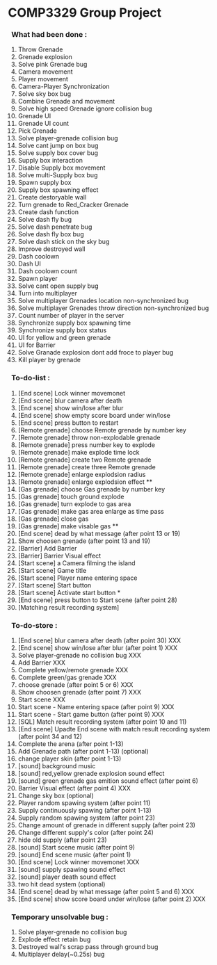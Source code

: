 # COMP3329 Group Project
### &nbsp;&nbsp;What had been done :
1. Throw Grenade 
2. Grenade explosion
3. Solve pink Grenade bug
4. Camera movement
5. Player movement
6. Camera-Player Synchronization
7. Solve sky box bug 
8. Combine Grenade and movement
9. Solve high speed Grenade ignore collision bug
10. Grenade UI
11. Grenade UI count
12. Pick Grenade
13. Solve player-grenade collision bug
14. Solve cant jump on box bug
15. Solve supply box cover bug 
16. Supply box interaction
17. Disable Supply box movement
18. Solve multi-Supply box bug
19. Spawn supply box
20. Supply box spawning effect
21. Create destoryable wall
22. Turn grenade to Red_Cracker Grenade
23. Create dash function
24. Solve dash fly bug
25. Solve dash penetrate bug
26. Solve dash fly box bug
27. Solve dash stick on the sky bug
28. Improve destroyed wall
29. Dash coolown
30. Dash UI
31. Dash coolown count
32. Spawn player
33. Solve cant open supply bug
34. Turn into multiplayer
35. Solve multiplayer Grenades location non-synchronized bug 
36. Solve multiplayer Grenades throw direction non-synchronized bug 
37. Count number of player in the server 
38. Synchronize supply box spawning time
39. Synchronize supply box status
40. UI for yellow and green grenade
41. UI for Barrier
42. Solve Granade explosion dont add froce to player bug
43. Kill player by grenade

### &nbsp;&nbsp;To-do-list :
1. [End scene] Lock winner movemonet 
2. [End scene] blur camera after death 
3. [End scene] show win/lose after blur 
4. [End scene] show empty score board under win/lose 
5. [End scene] press button to restart 
6. [Remote grenade] choose Remote grenade by number key
7. [Remote grenade] throw non-explodable grenade
8. [Remote grenade] press number key to explode
9. [Remote grenade] make explode time lock
10. [Remote grenade] create two Remote grenade
11. [Remote grenade] create three Remote grenade
12. [Remote grenade] enlarge explodsion radius
13. [Remote grenade] enlarge explodsion effect **
14. [Gas grenade] choose Gas grenade by number key
15. [Gas grenade] touch ground explode
16. [Gas grenade] turn explode to gas area
17. [Gas grenade] make gas area enlarge as time pass
18. [Gas grenade] close gas
19. [Gas grenade] make visable gas **
20. [End scene] dead by what message (after point 13 or 19)
21. Show choosen grenade (after point 13 and 19)
22. [Barrier] Add Barrier 
23. [Barrier] Barrier Visual effect
24. [Start scene] a Camera filming the island 
25. [Start scene] Game title
26. [Start scene] Player name entering space 
27. [Start scene] Start button 
28. [Start scene] Activate start button * 
29. [End scene] press button to Start scene (after point 28)
30. [Matching result recording system] 

### &nbsp;&nbsp;To-do-store :
1. [End scene] blur camera after death (after point 30) XXX
2. [End scene] show win/lose after blur (after point 1) XXX
3. Solve player-grenade no collision bug XXX
4. Add Barrier XXX
5. Complete yellow/remote grenade XXX
6. Complete green/gas grenade XXX
7. choose grenade (after point 5 or 6) XXX
8. Show choosen grenade (after point 7) XXX
9. Start scene XXX
10. Start scene - Name entering space (after point 9) XXX
11. Start scene - Start game button (after point 9) XXX
12. [SQL] Match result recording system (after point 10 and 11)
13. [End scene] Upadte End scene with match result recording system (after point 34 and 12)
14. Complete the arena (after point 1-13)
15. Add Grenade path (after point 1-13) (optional)
16. change player skin (after point 1-13)
17. [sound] background music
18. [sound] red,yellow grenade explosion sound effect
19. [sound] green grenade gas emition sound effect (after point 6)
20. Barrier Visual effect (after point 4) XXX
21. Change sky box (optional)
22. Player random spawing system (after point 11)
23. Supply continuously spawing (after point 1-13)
24. Supply random spawing system (after point 23)  
25. Change amount of grenade in different supply (after point 23) 
26. Change different supply's color (after point 24)
27. hide old supply (after point 23)
28. [sound] Start scene music (after point 9)
29. [sound] End scene music (after point 1)
30. [End scene] Lock winner movemonet XXX
31. [sound] supply spawing sound effect 
32. [sound] player death sound effect
33. two hit dead system (optional)
33. [End scene] dead by what message (after point 5 and 6) XXX
34. [End scene] show score board under win/lose (after point 2) XXX

### &nbsp;&nbsp;Temporary unsolvable bug :
1. Solve player-grenade no collision bug
2. Explode effect retain bug
3. Destroyed wall's scrap pass through ground bug 
4. Multiplayer delay(~0.25s) bug
